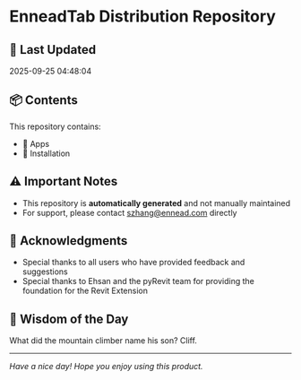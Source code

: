 # EnneadTab Distribution Repository

## 📅 Last Updated
2025-09-25 04:48:04



## 📦 Contents
This repository contains:
- 📂 Apps
- 📂 Installation

## ⚠️ Important Notes
- This repository is **automatically generated** and not manually maintained
- For support, please contact szhang@ennead.com directly

## 🙏 Acknowledgments
- Special thanks to all users who have provided feedback and suggestions
- Special thanks to Ehsan and the pyRevit team for providing the foundation for the Revit Extension

## 💭 Wisdom of the Day
What did the mountain climber name his son? Cliff.

---
*Have a nice day! Hope you enjoy using this product.*
